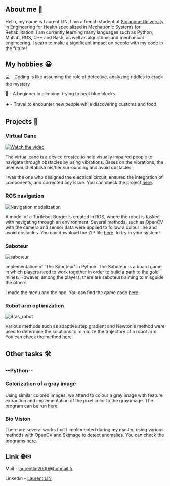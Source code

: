 ## About me 🙂
  Hello, my name is Laurent LIN, I am a french student at [Sorbonne University](https://www.sorbonne-universite.fr/) in [Engineering for Health](https://sciences.sorbonne-universite.fr/formation-sciences/offre-de-formation/masters/master-electronique-energie-electrique-automatique-1) specialized in Mechatronic Systems for Rehabilitation! I am currently learning many languages such as Python, Matlab, ROS, C++ and Bash, as well as algorithms and mechanical engineering. I yearn to make a significant impact on people with my code in the future!
## My hobbies 😀
 💻 - Coding is like assuming the role of detective, analyzing riddles to crack the mystery 
 
 🧗 - A beginner in climbing, trying to beat blue blocks
 
 ✈️ - Travel to encounter new people while discovering customs and food

## Projects 🎯
### Virtual Cane 
[![Watch the video](https://github.com/Miightx/Miightx/assets/117952621/9b5f5562-5f27-4536-94db-40ac95d8bcfb)](https://youtu.be/v2bWXBLFIaI)

The virtual cane is a device created to help visually impaired people to navigate through obstacles by using vibrations. Bases on the vibrations, the user would etablish his/her surrounding and avoid obstacles. 

I was the one who designed the electrical circuit, ensured the integration of components, and corrected any issue. You can check the project [here](https://github.com/Miightx/virtual-cane).

### ROS navigation
![Navigation modelization ](https://github.com/Miightx/turtlebot_burger-navigation/assets/117952621/d6ba08c4-175b-4637-b4cd-12ea9a7457d1)

A model of a Turtlebot Burger is created in ROS, where the robot is tasked with navigating through an environment. Several methods, such as OpenCV with the camera and sensor data were applied to follow a colour line and avoid obstacles. You can download the ZIP file [here](https://github.com/Miightx/turtlebot_burger-navigation). to try in your system!
### Saboteur
![saboteur](https://github.com/Miightx/Miightx/assets/117952621/8f4878c8-3952-4648-9815-a262f47d8a4e)

Implementation of 'The Saboteur' in Python. The Saboteur is a board game in which players need to work together in order to build a path to the gold mines. However, among the players, there are saboteurs aiming to misguide the others.

I made the menu and the npc. You can find the game code  [here](https://github.com/Miightx/Saboteur/tree/main).

### Robot arm optimization
![Bras_robot](https://github.com/Miightx/robot_arm_optimization/assets/117952621/259e57e8-25c9-48c5-821b-70f70ac234d2)

Various methods such as adaptive step gradient and Newton's method were used to determine the solutions to minimize the trajectory of a robot arm. You can check the method [here](https://github.com/Miightx/robot_arm_optimization).

## Other tasks 🛠️
### --Python--
### Colorization of a gray image

Using similar colored images, we attend to colour a gray image with feature extraction and implementation of the pixel color to the gray image. The program can be run [here](https://github.com/Miightx/Gray_images_to-colored).

### Bio Vision
There are several works that I implemented during my master, using various methods with OpenCV and Skimage to detect anomalies. You can check the programs [here](https://github.com/Miightx/Vision-bio).

## Link 🌐✉︎
Mail - <a href="mailto:laurentlin2000@hotmail.fr">laurentlin2000@hotmail.fr</a>

Linkedin - [Laurent LIN](https://www.linkedin.com/in/laurent-lin-4024b7240/)
<!--
**Miightx/Miightx** is a ✨ _special_ ✨ repository because its `README.md` (this file) appears on your GitHub profile.

Here are some ideas to get you started:

- 🔭 I’m currently working on ...
- 🌱 I’m currently learning ...
- 👯 I’m looking to collaborate on ...
- 🤔 I’m looking for help with ...
- 💬 Ask me about ...
- 📫 How to reach me: ...
- 😄 Pronouns: ...
- ⚡ Fun fact: ...
-->

